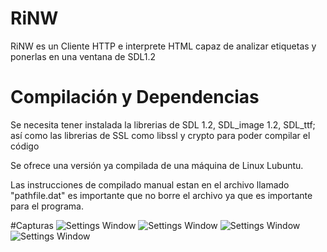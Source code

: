 # RiNW
RiNW es un Cliente HTTP e interprete HTML capaz de analizar etiquetas y ponerlas en una ventana de SDL1.2

# Compilación y Dependencias
Se necesita tener instalada la librerias de SDL 1.2, SDL_image 1.2, SDL_ttf; así como las librerias de SSL como libssl y crypto para poder compilar el código

Se ofrece una versión ya compilada de una máquina de Linux Lubuntu.

Las instrucciones de compilado manual estan en el archivo llamado "pathfile.dat" es importante que no borre el archivo ya que es importante para el programa.

#Capturas
![Settings Window](https://raw.github.com/jonatalamantes/RiNW/master/Capturas/Captura1.png)
![Settings Window](https://raw.github.com/jonatalamantes/RiNW/master/Capturas/Captura2.png)
![Settings Window](https://raw.github.com/jonatalamantes/RiNW/master/Capturas/Captura3.png)
![Settings Window](https://raw.github.com/jonatalamantes/RiNW/master/Capturas/Captura4.png)
